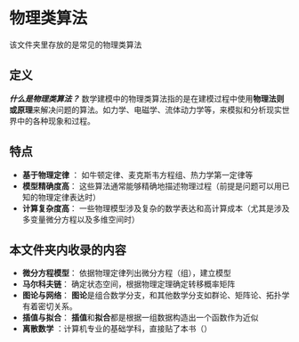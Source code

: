 # 物理类算法
该文件夹里存放的是常见的物理类算法

## 定义
***什么是物理类算法？***
数学建模中的物理类算法指的是在建模过程中使用**物理法则或原理**来解决问题的算法。如力学、电磁学、流体动力学等，来模拟和分析现实世界中的各种现象和过程。

## 特点
* **基于物理定律** ： 如牛顿定律、麦克斯韦方程组、热力学第一定律等
* **模型精确度高**： 这些算法通常能够精确地描述物理过程（前提是问题可以用已知的物理定律表达时）
* **计算复杂度高**： 一些物理模型涉及复杂的数学表达和高计算成本（尤其是涉及多变量微分方程以及多维空间时）

## 本文件夹内收录的内容
* **微分方程模型**： 依据物理定律列出微分方程（组），建立模型
* **马尔科夫链**： 确定状态空间，根据物理定理确定转移概率矩阵
* **图论与网络**： **图论**是组合数学分支，和其他数学分支如群论、矩阵论、拓扑学有着密切关系。
* **插值与拟合**： **插值**和**拟合**都是根据一组数据构造出一个函数作为近似
* **离散数学** ：计算机专业的基础学科，直接贴了本书（）